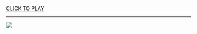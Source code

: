 
<a href="https://premium76.site?title=unblocked_games_superhot&ref=13M">CLICK TO PLAY</a></h3>
<hr>

<a href="https://premium76.site?title=unblocked_games_superhot&ref=13M"><img src="https://clearcache.store/games.png"></a>


